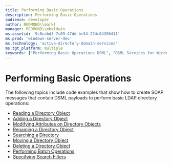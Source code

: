 ```yaml
---
title: Performing Basic Operations
description: Performing Basic Operations
audience: developer
author: REDMOND\\markl
manager: REDMOND\\mbaldwin
ms.assetid: '9c8cebd3-7c09-47dd-bc54-274c04396411'
ms.prod: 'windows-server-dev'
ms.technology: 'active-directory-domain-services'
ms.tgt_platform: multiple
keywords: ["Performing Basic Operations DSML", "DSML Services for Windows, tasks", "DSML Services for Windows, tasks, basic", "DSML Services for Windows, directory objects"]
---
```


# Performing Basic Operations

The following topics include code examples that show how to create SOAP messages that contain DSML payloads to perform basic LDAP directory operations:

-   [Reading a Directory Object](read-a-directory-object.md)
-   [Adding a Directory Object](adddirobj.md)
-   [Modifying Attributes on Directory Objects](modattrdirobj.md)
-   [Renaming a Directory Object](rendirobj.md)
-   [Searching a Directory](seardir.md)
-   [Moving a Directory Object](movedirobj.md)
-   [Deleting a Directory Object](deldirobj.md)
-   [Performing Batch Operations](batcoper.md)
-   [Specifying Search Filters](specifying-search-filters.md)

 

 




